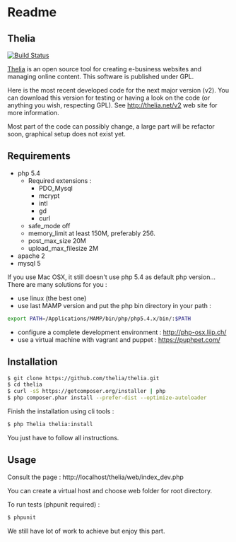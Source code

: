 Readme
======

Thelia
------
[![Build Status](https://travis-ci.org/thelia/thelia.png?branch=master)](https://travis-ci.org/thelia/thelia)

[Thelia](http://thelia.net/v2) is an open source tool for creating e-business websites and managing online content. This software is published under GPL.

Here is the most recent developed code for the next major version (v2). You can download this version for testing or having a look on the code (or anything you wish, respecting GPL). See http://thelia.net/v2 web site for more information.

Most part of the code can possibly change, a large part will be refactor soon, graphical setup does not exist yet.

Requirements
------------

* php 5.4
    * Required extensions :
        * PDO_Mysql
        * mcrypt
        * intl
        * gd
        * curl
    * safe_mode off
    * memory_limit at least 150M, preferably 256.
    * post_max_size 20M
    * upload_max_filesize 2M
* apache 2
* mysql 5

If you use Mac OSX, it still doesn't use php 5.4 as default php version... There are many solutions for you :

* use linux (the best one)
* use last MAMP version and put the php bin directory in your path  :

```bash
export PATH=/Applications/MAMP/bin/php/php5.4.x/bin/:$PATH
```

* configure a complete development environment : http://php-osx.liip.ch/
* use a virtual machine with vagrant and puppet : https://puphpet.com/

Installation
------------

``` bash
$ git clone https://github.com/thelia/thelia.git
$ cd thelia
$ curl -sS https://getcomposer.org/installer | php
$ php composer.phar install --prefer-dist --optimize-autoloader
```

Finish the installation using cli tools :

``` bash
$ php Thelia thelia:install
```

You just have to follow all instructions.

Usage
-----

Consult the page : http://localhost/thelia/web/index_dev.php

You can create a virtual host and choose web folder for root directory.

To run tests (phpunit required) :

``` bash
$ phpunit
```

We still have lot of work to achieve but enjoy this part.

